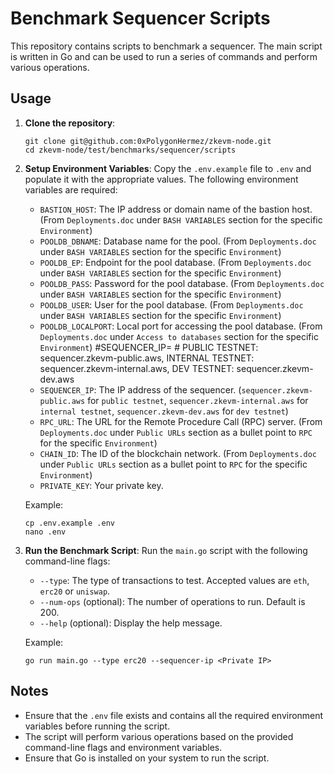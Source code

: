 
# Benchmark Sequencer Scripts

This repository contains scripts to benchmark a sequencer. The main script is written in Go and can be used to run a series of commands and perform various operations.

## Usage

1. **Clone the repository**:
   ```
   git clone git@github.com:0xPolygonHermez/zkevm-node.git
   cd zkevm-node/test/benchmarks/sequencer/scripts
   ```

2. **Setup Environment Variables**:
   Copy the `.env.example` file to `.env` and populate it with the appropriate values. The following environment variables are required:
   - `BASTION_HOST`: The IP address or domain name of the bastion host. (From `Deployments.doc` under `BASH VARIABLES` section for the specific `Environment`)
   - `POOLDB_DBNAME`: Database name for the pool. (From `Deployments.doc` under `BASH VARIABLES` section for the specific `Environment`)
   - `POOLDB_EP`: Endpoint for the pool database. (From `Deployments.doc` under `BASH VARIABLES` section for the specific `Environment`)
   - `POOLDB_PASS`: Password for the pool database. (From `Deployments.doc` under `BASH VARIABLES` section for the specific `Environment`)
   - `POOLDB_USER`: User for the pool database. (From `Deployments.doc` under `BASH VARIABLES` section for the specific `Environment`)
   - `POOLDB_LOCALPORT`: Local port for accessing the pool database. (From `Deployments.doc` under `Access to databases` section for the specific `Environment`)
#SEQUENCER_IP= # PUBLIC TESTNET: sequencer.zkevm-public.aws, INTERNAL TESTNET: sequencer.zkevm-internal.aws, DEV TESTNET: sequencer.zkevm-dev.aws
   - `SEQUENCER_IP`: The IP address of the sequencer. (`sequencer.zkevm-public.aws` for `public testnet`, `sequencer.zkevm-internal.aws` for `internal testnet`, `sequencer.zkevm-dev.aws` for `dev testnet`)
   - `RPC_URL`: The URL for the Remote Procedure Call (RPC) server. (From `Deployments.doc` under `Public URLs` section as a bullet point to `RPC` for the specific `Environment`)
   - `CHAIN_ID`: The ID of the blockchain network. (From `Deployments.doc` under `Public URLs` section as a bullet point to `RPC` for the specific `Environment`)
   - `PRIVATE_KEY`: Your private key.

   Example:
   ```
   cp .env.example .env
   nano .env
   ```
3. **Run the Benchmark Script**:
   Run the `main.go` script with the following command-line flags:
   - `--type`: The type of transactions to test. Accepted values are `eth`, `erc20` or `uniswap`.
   - `--num-ops` (optional): The number of operations to run. Default is 200.
   - `--help` (optional): Display the help message.

   Example:
   ```
   go run main.go --type erc20 --sequencer-ip <Private IP>
   ```

## Notes

- Ensure that the `.env` file exists and contains all the required environment variables before running the script.
- The script will perform various operations based on the provided command-line flags and environment variables.
- Ensure that Go is installed on your system to run the script.